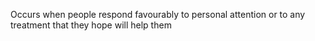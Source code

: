 Occurs when people respond favourably to personal attention or to any treatment that they hope will help them